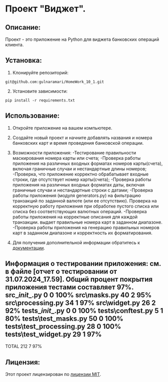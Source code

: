 # Проект "Виджет".

## Описание:
Проект - это приложение на Python для виджета банковских операций клиента.

## Установка:
1. Клонируйте репозиторий:
```
git@github.com:gulnaramari/HomeWork_10_1.git
```
2. Установите зависимости:
```
pip install -r requirements.txt

```
## Использование:
1. Откройте приложение на вашем компьютере.
2. Создайте новый проект и начните добавлять названия и номера банковских карт и время проведения банковской операции. 
3. Возможности приложения:
-Тестирование правильности маскирования номера карты или счета;
-Проверка работы приложения на различных входных форматах номеров карты(счета), включая граничные случаи и нестандартные длины номеров;
-Проверка, что приложение корректно обрабатывает входные строки, где отсутствует номер карты(счета);
-Проверка работы приложения на различных входных форматах даты, включая граничные случаи и нестандартные строки с датами;
-Проверка работы приложения (модуля generators.py) на фильтрацию транзакций по заданной валюте (или ее отсутствию). Проверка на
корректную работу приложения при обработке пустого списка или списка без соответствующих валютных операций. 
-Проверка работы приложения на корректные описания для каждой транзакции.
выдает правильные номера карт в заданном диапазоне.
-Проверка работы приложения на генерацию правильных номеров карт в заданном диапазоне и корректность их форматирования.

4. Для получения дополнительной информации обратитесь к [документации](docs/README.md).

Информация о тестировании приложения:
см. в файле [отчет о тестировании от 31.07.2024_17.59].
Общий процент покрытия приложения тестами составляет 97%.
src\__init__.py                0      0   100%
src\masks.py                  40      2    95%
src\processing.py             34      1    97%
src\widget.py                 26      2    92%
tests\__init__.py              0      0   100%
tests\conftest.py              5      1    80%
tests\test_masks.py           50      0   100%
tests\test_processing.py      28      0   100%
tests\test_widget.py          29      1    97%
----------------------------------------------
TOTAL                        212      7    97%

## Лицензия:

Этот проект лицензирован по [лицензии MIT](LICENSE).